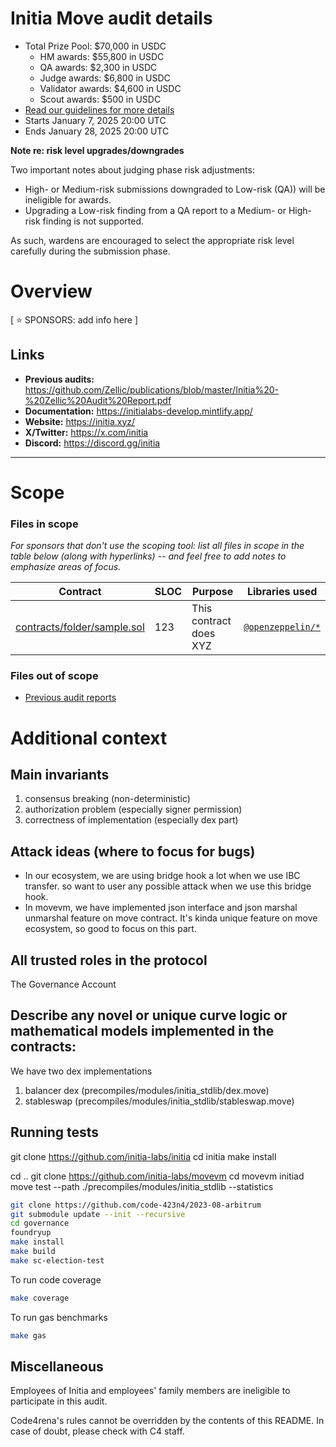 # Initia Move audit details
- Total Prize Pool: $70,000 in USDC
  - HM awards: $55,800 in USDC
  - QA awards: $2,300 in USDC
  - Judge awards: $6,800 in USDC
  - Validator awards: $4,600 in USDC 
  - Scout awards: $500 in USDC
- [Read our guidelines for more details](https://docs.code4rena.com/roles/wardens)
- Starts January 7, 2025 20:00 UTC
- Ends January 28, 2025 20:00 UTC

**Note re: risk level upgrades/downgrades**

Two important notes about judging phase risk adjustments: 
- High- or Medium-risk submissions downgraded to Low-risk (QA)) will be ineligible for awards.
- Upgrading a Low-risk finding from a QA report to a Medium- or High-risk finding is not supported.

As such, wardens are encouraged to select the appropriate risk level carefully during the submission phase.

# Overview

[ ⭐️ SPONSORS: add info here ]

## Links

- **Previous audits:**  https://github.com/Zellic/publications/blob/master/Initia%20-%20Zellic%20Audit%20Report.pdf
- **Documentation:** https://initialabs-develop.mintlify.app/
- **Website:** https://initia.xyz/
- **X/Twitter:** https://x.com/initia
- **Discord:** https://discord.gg/initia

---

# Scope

### Files in scope

*For sponsors that don't use the scoping tool: list all files in scope in the table below (along with hyperlinks) -- and feel free to add notes to emphasize areas of focus.*

| Contract | SLOC | Purpose | Libraries used |  
| ----------- | ----------- | ----------- | ----------- |
| [contracts/folder/sample.sol](https://github.com/code-423n4/repo-name/blob/contracts/folder/sample.sol) | 123 | This contract does XYZ | [`@openzeppelin/*`](https://openzeppelin.com/contracts/) |

### Files out of scope

- [Previous audit reports](https://github.com/Zellic/publications/blob/master/Initia%20-%20Zellic%20Audit%20Report.pdf)

# Additional context

## Main invariants

1. consensus breaking (non-deterministic)
2. authorization problem (especially signer permission)
3. correctness of implementation (especially dex part)

## Attack ideas (where to focus for bugs)

- In our ecosystem, we are using bridge hook a lot when we use IBC transfer. so want to user any possible attack when we use this bridge hook.
- In movevm, we have implemented json interface and json marshal unmarshal feature on move contract. It's kinda unique feature on move ecosystem, so good to focus on this part.

## All trusted roles in the protocol

The Governance Account

## Describe any novel or unique curve logic or mathematical models implemented in the contracts:

We have two dex implementations
  1. balancer dex (precompiles/modules/initia_stdlib/dex.move)
  2. stableswap (precompiles/modules/initia_stdlib/stableswap.move)

## Running tests

git clone https://github.com/initia-labs/initia
cd initia
make install

cd ..
git clone https://github.com/initia-labs/movevm
cd movevm
initiad move test --path ./precompiles/modules/initia_stdlib --statistics

```bash
git clone https://github.com/code-423n4/2023-08-arbitrum
git submodule update --init --recursive
cd governance
foundryup
make install
make build
make sc-election-test
```
To run code coverage
```bash
make coverage
```
To run gas benchmarks
```bash
make gas
```


## Miscellaneous
Employees of Initia and employees' family members are ineligible to participate in this audit.

Code4rena's rules cannot be overridden by the contents of this README. In case of doubt, please check with C4 staff.
